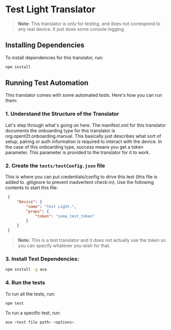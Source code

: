 # Test Light Translator

> <b>Note</b>: This translator is only for testing, and does not correspond to any real device. It just does
> some console logging.


## Installing Dependencies
To install dependencies for this translator, run:

```bash
npm install
```

## Running Test Automation
This translator comes with some automated tests. Here's how you can run them:

### 1. Understand the Structure of the Translator
Let's step through what's going on here. The manifest.xml for this translator documents the onboarding type
for this translator is org.opent2t.onboarding.manual. This basically just describes what sort of setup, pairing or
auth information is required to interact with the device. In the case of this onboarding type, success means you get
a token parameter. This parameter is provided to the translator for it to work.

### 2. Create the `tests/testConfig.json` file
This is where you can put credentials/config to drive this test (this file is added to .gitignore
to prevent inadvertent check-in). Use the following contents to start this file:

   ```json
    {
        "Device": {
            "name": "Test Light.",
            "props": {
                "token": "some_test_token"
            }
        }
    }
   ```

> **Note:** This is a test translator and it does not actually use the token so you can specify whatever you
wish for that.

### 3. Install Test Dependencies:

```bash
npm install -g ava
```

### 4. Run the tests

To run all the tests, run:

```bash
npm test
```

To run a specific test, run:

```bash
ava <test file path> <options>
```

